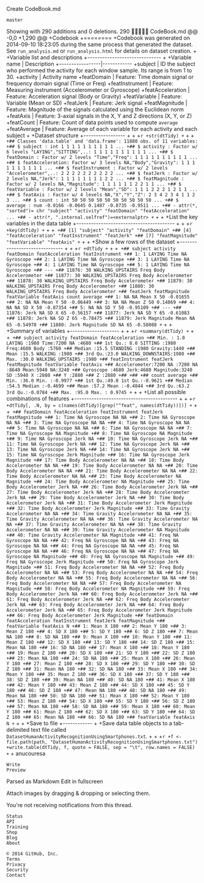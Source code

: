 Create CodeBook.md

    master
Showing with 290 additions and 0 deletions.
290  CodeBook.md
@@ -0,0 +1,290 @@
+Codebook
+========
+Codebook was generated on 2014-09-10 18:23:05 during the same process that generated the dataset. See `run_analysis.md` or `run_analysis.html` for details on dataset creation.
+
+Variable list and descriptions
+------------------------------
+
+Variable name | Description
+-----------------|------------
+subject | ID the subject who performed the activity for each window sample. Its range is from 1 to 30.
+activity | Activity name
+featDomain | Feature: Time domain signal or frequency domain signal (Time or Freq)
+featInstrument | Feature: Measuring instrument (Accelerometer or Gyroscope)
+featAcceleration | Feature: Acceleration signal (Body or Gravity)
+featVariable | Feature: Variable (Mean or SD)
+featJerk | Feature: Jerk signal
+featMagnitude | Feature: Magnitude of the signals calculated using the Euclidean norm
+featAxis | Feature: 3-axial signals in the X, Y and Z directions (X, Y, or Z)
+featCount | Feature: Count of data points used to compute `average`
+featAverage | Feature: Average of each variable for each activity and each subject
+
+Dataset structure
+-----------------
+
+
+```r
+str(dtTidy)
+```
+
+```
+## Classes 'data.table' and 'data.frame': 11880 obs. of 11 variables:
+## $ subject : int 1 1 1 1 1 1 1 1 1 1 ...
+## $ activity : Factor w/ 6 levels "LAYING","SITTING",..: 1 1 1 1 1 1 1 1 1 1 ...
+## $ featDomain : Factor w/ 2 levels "Time","Freq": 1 1 1 1 1 1 1 1 1 1 ...
+## $ featAcceleration: Factor w/ 3 levels NA,"Body","Gravity": 1 1 1 1 1 1 1 1 1 1 ...
+## $ featInstrument : Factor w/ 2 levels "Accelerometer",..: 2 2 2 2 2 2 2 2 2 2 ...
+## $ featJerk : Factor w/ 2 levels NA,"Jerk": 1 1 1 1 1 1 1 1 2 2 ...
+## $ featMagnitude : Factor w/ 2 levels NA,"Magnitude": 1 1 1 1 1 1 2 2 1 1 ...
+## $ featVariable : Factor w/ 2 levels "Mean","SD": 1 1 1 2 2 2 1 2 1 1 ...
+## $ featAxis : Factor w/ 4 levels NA,"X","Y","Z": 2 3 4 2 3 4 1 1 2 3 ...
+## $ count : int 50 50 50 50 50 50 50 50 50 50 ...
+## $ average : num -0.0166 -0.0645 0.1487 -0.8735 -0.9511 ...
+## - attr(*, "sorted")= chr "subject" "activity" "featDomain" "featAcceleration" ...
+## - attr(*, ".internal.selfref")=<externalptr>
+```
+
+
+List the key variables in the data table
+----------------------------------------
+
+
+```r
+key(dtTidy)
+```
+
+```
+## [1] "subject" "activity" "featDomain"
+## [4] "featAcceleration" "featInstrument" "featJerk"
+## [7] "featMagnitude" "featVariable" "featAxis"
+```
+
+
+Show a few rows of the dataset
+------------------------------
+
+
+```r
+dtTidy
+```
+
+```
+## subject activity featDomain featAcceleration featInstrument
+## 1: 1 LAYING Time NA Gyroscope
+## 2: 1 LAYING Time NA Gyroscope
+## 3: 1 LAYING Time NA Gyroscope
+## 4: 1 LAYING Time NA Gyroscope
+## 5: 1 LAYING Time NA Gyroscope
+## ---
+## 11876: 30 WALKING_UPSTAIRS Freq Body Accelerometer
+## 11877: 30 WALKING_UPSTAIRS Freq Body Accelerometer
+## 11878: 30 WALKING_UPSTAIRS Freq Body Accelerometer
+## 11879: 30 WALKING_UPSTAIRS Freq Body Accelerometer
+## 11880: 30 WALKING_UPSTAIRS Freq Body Accelerometer
+## featJerk featMagnitude featVariable featAxis count average
+## 1: NA NA Mean X 50 -0.01655
+## 2: NA NA Mean Y 50 -0.06449
+## 3: NA NA Mean Z 50 0.14869
+## 4: NA NA SD X 50 -0.87354
+## 5: NA NA SD Y 50 -0.95109
+## ---
+## 11876: Jerk NA SD X 65 -0.56157
+## 11877: Jerk NA SD Y 65 -0.61083
+## 11878: Jerk NA SD Z 65 -0.78475
+## 11879: Jerk Magnitude Mean NA 65 -0.54978
+## 11880: Jerk Magnitude SD NA 65 -0.58088
+```
+
+
+Summary of variables
+--------------------
+
+
+```r
+summary(dtTidy)
+```
+
+```
+## subject activity featDomain featAcceleration
+## Min. : 1.0 LAYING :1980 Time:7200 NA :4680
+## 1st Qu.: 8.0 SITTING :1980 Freq:4680 Body :5760
+## Median :15.5 STANDING :1980 Gravity:1440
+## Mean :15.5 WALKING :1980
+## 3rd Qu.:23.0 WALKING_DOWNSTAIRS:1980
+## Max. :30.0 WALKING_UPSTAIRS :1980
+## featInstrument featJerk featMagnitude featVariable featAxis
+## Accelerometer:7200 NA :7200 NA :8640 Mean:5940 NA:3240
+## Gyroscope :4680 Jerk:4680 Magnitude:3240 SD :5940 X :2880
+## Y :2880
+## Z :2880
+##
+##
+## count average
+## Min. :36.0 Min. :-0.9977
+## 1st Qu.:49.0 1st Qu.:-0.9621
+## Median :54.5 Median :-0.4699
+## Mean :57.2 Mean :-0.4844
+## 3rd Qu.:63.2 3rd Qu.:-0.0784
+## Max. :95.0 Max. : 0.9745
+```
+
+
+List all possible combinations of features
+------------------------------------------
+
+
+```r
+dtTidy[, .N, by = c(names(dtTidy)[grep("^feat", names(dtTidy))])]
+```
+
+```
+## featDomain featAcceleration featInstrument featJerk featMagnitude
+## 1: Time NA Gyroscope NA NA
+## 2: Time NA Gyroscope NA NA
+## 3: Time NA Gyroscope NA NA
+## 4: Time NA Gyroscope NA NA
+## 5: Time NA Gyroscope NA NA
+## 6: Time NA Gyroscope NA NA
+## 7: Time NA Gyroscope NA Magnitude
+## 8: Time NA Gyroscope NA Magnitude
+## 9: Time NA Gyroscope Jerk NA
+## 10: Time NA Gyroscope Jerk NA
+## 11: Time NA Gyroscope Jerk NA
+## 12: Time NA Gyroscope Jerk NA
+## 13: Time NA Gyroscope Jerk NA
+## 14: Time NA Gyroscope Jerk NA
+## 15: Time NA Gyroscope Jerk Magnitude
+## 16: Time NA Gyroscope Jerk Magnitude
+## 17: Time Body Accelerometer NA NA
+## 18: Time Body Accelerometer NA NA
+## 19: Time Body Accelerometer NA NA
+## 20: Time Body Accelerometer NA NA
+## 21: Time Body Accelerometer NA NA
+## 22: Time Body Accelerometer NA NA
+## 23: Time Body Accelerometer NA Magnitude
+## 24: Time Body Accelerometer NA Magnitude
+## 25: Time Body Accelerometer Jerk NA
+## 26: Time Body Accelerometer Jerk NA
+## 27: Time Body Accelerometer Jerk NA
+## 28: Time Body Accelerometer Jerk NA
+## 29: Time Body Accelerometer Jerk NA
+## 30: Time Body Accelerometer Jerk NA
+## 31: Time Body Accelerometer Jerk Magnitude
+## 32: Time Body Accelerometer Jerk Magnitude
+## 33: Time Gravity Accelerometer NA NA
+## 34: Time Gravity Accelerometer NA NA
+## 35: Time Gravity Accelerometer NA NA
+## 36: Time Gravity Accelerometer NA NA
+## 37: Time Gravity Accelerometer NA NA
+## 38: Time Gravity Accelerometer NA NA
+## 39: Time Gravity Accelerometer NA Magnitude
+## 40: Time Gravity Accelerometer NA Magnitude
+## 41: Freq NA Gyroscope NA NA
+## 42: Freq NA Gyroscope NA NA
+## 43: Freq NA Gyroscope NA NA
+## 44: Freq NA Gyroscope NA NA
+## 45: Freq NA Gyroscope NA NA
+## 46: Freq NA Gyroscope NA NA
+## 47: Freq NA Gyroscope NA Magnitude
+## 48: Freq NA Gyroscope NA Magnitude
+## 49: Freq NA Gyroscope Jerk Magnitude
+## 50: Freq NA Gyroscope Jerk Magnitude
+## 51: Freq Body Accelerometer NA NA
+## 52: Freq Body Accelerometer NA NA
+## 53: Freq Body Accelerometer NA NA
+## 54: Freq Body Accelerometer NA NA
+## 55: Freq Body Accelerometer NA NA
+## 56: Freq Body Accelerometer NA NA
+## 57: Freq Body Accelerometer NA Magnitude
+## 58: Freq Body Accelerometer NA Magnitude
+## 59: Freq Body Accelerometer Jerk NA
+## 60: Freq Body Accelerometer Jerk NA
+## 61: Freq Body Accelerometer Jerk NA
+## 62: Freq Body Accelerometer Jerk NA
+## 63: Freq Body Accelerometer Jerk NA
+## 64: Freq Body Accelerometer Jerk NA
+## 65: Freq Body Accelerometer Jerk Magnitude
+## 66: Freq Body Accelerometer Jerk Magnitude
+## featDomain featAcceleration featInstrument featJerk featMagnitude
+## featVariable featAxis N
+## 1: Mean X 180
+## 2: Mean Y 180
+## 3: Mean Z 180
+## 4: SD X 180
+## 5: SD Y 180
+## 6: SD Z 180
+## 7: Mean NA 180
+## 8: SD NA 180
+## 9: Mean X 180
+## 10: Mean Y 180
+## 11: Mean Z 180
+## 12: SD X 180
+## 13: SD Y 180
+## 14: SD Z 180
+## 15: Mean NA 180
+## 16: SD NA 180
+## 17: Mean X 180
+## 18: Mean Y 180
+## 19: Mean Z 180
+## 20: SD X 180
+## 21: SD Y 180
+## 22: SD Z 180
+## 23: Mean NA 180
+## 24: SD NA 180
+## 25: Mean X 180
+## 26: Mean Y 180
+## 27: Mean Z 180
+## 28: SD X 180
+## 29: SD Y 180
+## 30: SD Z 180
+## 31: Mean NA 180
+## 32: SD NA 180
+## 33: Mean X 180
+## 34: Mean Y 180
+## 35: Mean Z 180
+## 36: SD X 180
+## 37: SD Y 180
+## 38: SD Z 180
+## 39: Mean NA 180
+## 40: SD NA 180
+## 41: Mean X 180
+## 42: Mean Y 180
+## 43: Mean Z 180
+## 44: SD X 180
+## 45: SD Y 180
+## 46: SD Z 180
+## 47: Mean NA 180
+## 48: SD NA 180
+## 49: Mean NA 180
+## 50: SD NA 180
+## 51: Mean X 180
+## 52: Mean Y 180
+## 53: Mean Z 180
+## 54: SD X 180
+## 55: SD Y 180
+## 56: SD Z 180
+## 57: Mean NA 180
+## 58: SD NA 180
+## 59: Mean X 180
+## 60: Mean Y 180
+## 61: Mean Z 180
+## 62: SD X 180
+## 63: SD Y 180
+## 64: SD Z 180
+## 65: Mean NA 180
+## 66: SD NA 180
+## featVariable featAxis N
+```
+
+
+Save to file
+------------
+
+Save data table objects to a tab-delimited text file called `DatasetHumanActivityRecognitionUsingSmartphones.txt`.
+
+
+```r
+f <- file.path(path, "DatasetHumanActivityRecognitionUsingSmartphones.txt")
+write.table(dtTidy, f, quote = FALSE, sep = "\t", row.names = FALSE)
+```
+
anucouresa

    Write
    Preview

Parsed as Markdown Edit in fullscreen

Attach images by dragging & dropping or selecting them.

You're not receiving notifications from this thread.

    Status
    API
    Training
    Shop
    Blog
    About

    © 2014 GitHub, Inc.
    Terms
    Privacy
    Security
    Contact

